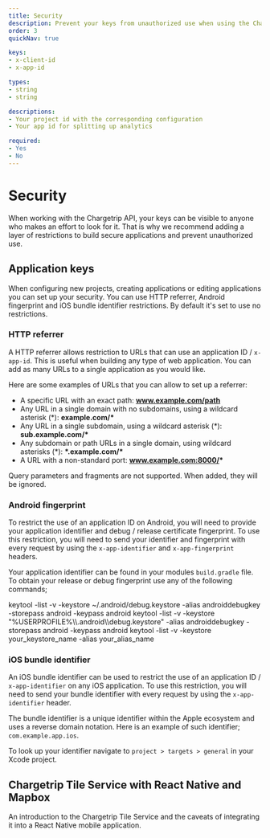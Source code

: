 ```yaml
---
title: Security
description: Prevent your keys from unauthorized use when using the Chargetrip API
order: 3
quickNav: true

keys:
- x-client-id
- x-app-id

types:
- string
- string

descriptions:
- Your project id with the corresponding configuration
- Your app id for splitting up analytics

required:
- Yes
- No
---
```

# Security
When working with the Chargetrip API, your keys can be visible to anyone who makes an effort to look for it. That is why we recommend adding a layer of restrictions to build secure applications and prevent unauthorized use.

## Application keys
When configuring new projects, creating applications or editing applications you can set up your security. You can use HTTP referrer, Android fingerprint and iOS bundle identifier restrictions. By default it's set to use no restrictions.

### HTTP referrer
A HTTP referrer allows restriction to URLs that can use an application ID / `x-app-id`. This is useful when building any type of web application. You can add as many URLs to a single application as you would like.

Here are some examples of URLs that you can allow to set up a referrer:

- A specific URL with an exact path: __www.example.com/path__
- Any URL in a single domain with no subdomains, using a wildcard asterisk (\*): __example.com/*__
- Any URL in a single subdomain, using a wildcard asterisk (\*): __sub.example.com/*__
- Any subdomain or path URLs in a single domain, using wildcard asterisks (\*): __\*.example.com/*__
- A URL with a non-standard port: __www.example.com:8000/*__

<note display="block">
Query parameters and fragments are not supported. When added, they will be ignored.
</note>

### Android fingerprint
To restrict the use of an application ID on Android, you will need to provide your application identifier and debug / release certificate fingerprint. To use this restriction, you will need to send your identifier and fingerprint with every request by using the `x-app-identifier` and `x-app-fingerprint` headers.

Your application identifier can be found in your modules `build.gradle` file. To obtain your release or debug fingerprint use any of the following commands;

<code-block lang="bash" prefix="Security" title="Linux | macOS (debug)">
keytool -list -v -keystore ~/.android/debug.keystore -alias androiddebugkey -storepass android -keypass android
</code-block>

<code-block lang="bash" prefix="Security" title="Windows (debug)">
keytool -list -v -keystore "%USERPROFILE%\\.android\\debug.keystore" -alias androiddebugkey -storepass android -keypass android
</code-block>

<code-block lang="bash" prefix="Security" title="Linux | macOS | Windows (release)">
keytool -list -v -keystore your_keystore_name -alias your_alias_name
</code-block>

### iOS bundle identifier
An iOS bundle identifier can be used to restrict the use of an application ID / `x-app-identifier` on any iOS application. To use this restriction, you will need to send your bundle identifier with every request by using the `x-app-identifier` header.

The bundle identifier is a unique identifier within the Apple ecosystem and uses a reverse domain notation. Here is an example of such identifier; `com.example.app.ios`.

To look up your identifier navigate to `project > targets > general` in your Xcode project.

<right-aside large="true">

<article-teaser src="/globe.svg" href="https://medium.com/chargetrip/chargetrip-tile-service-with-react-native-and-mapbox-228dae36a574">

## Chargetrip Tile Service with React Native and Mapbox
An introduction to the Chargetrip Tile Service and the caveats of integrating it into a React Native mobile application.

</article-teaser>

<latest-updates></latest-updates>

</right-aside>
		
